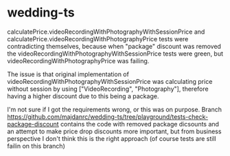 # wedding-ts

calculatePrice.videoRecordingWithPhotographyWithSessionPrice and calculatePrice.videoRecordingWithPhotographyPrice tests were contradicting themselves, because when "package" discount was removed the videoRecordingWithPhotographyWithSessionPrice tests were green, but videoRecordingWithPhotographyPrice was failing.

The issue is that original implementation of videoRecordingWithPhotographyWithSessionPrice was calculating price without session by using ["VideoRecording", "Photography"], therefore having a higher discount due to this being a package.

I'm not sure if I got the requirements wrong, or this was on purpose. Branch https://github.com/majdanrc/wedding-ts/tree/playground/tests-check-package-discount contains the code with removed package dicsounts and an attempt to make price drop discounts more important, but from business perspective I don't think this is the right approach (of course tests are still failin on this branch)
